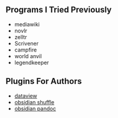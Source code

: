 ## Programs I Tried Previously
- mediawiki
- novlr
- zelltr
- Scrivener
- campfire
- world anvil
- legendkeeper

## Plugins For Authors
- [dataview](https://github.com/blacksmithgu/obsidian-dataview)
- [obsidian shuffle](https://github.com/akaalias/obsidian-shuffle) 
- [obsidian pandoc](https://github.com/OliverBalfour/obsidian-pandoc)